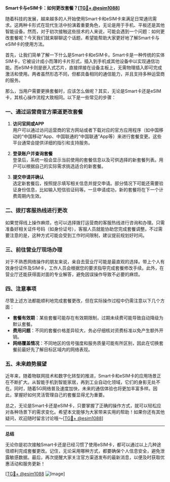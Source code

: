 **Smart卡与eSIM卡：如何更改套餐？[[TG💪+ @esim1088](https://t.me/s/esim1088)]**

随着科技的发展，越来越多的人开始使用Smart卡和eSIM卡来满足日常通讯需求。这两种卡形式在现代生活中扮演着重要角色，无论是用于手机、平板还是其他智能设备。然而，对于初次接触这些技术的人来说，可能会遇到一个问题：如何更改套餐呢？今天我们就来聊聊这个话题，希望能帮助大家更好地了解Smart卡与eSIM卡的使用方法。

首先，让我们简单了解一下什么是Smart卡和eSIM卡。Smart卡是一种传统的实体SIM卡，它被设计成小而薄的卡片形式，插入到手机或其他设备中以实现通信功能。而eSIM卡则是嵌入式芯片，直接焊接在设备主板上，无需物理插入即可完成激活和使用。两者虽然形态不同，但都具备相同的通信能力，并且支持多种运营商的服务。

那么，当用户需要更换套餐时，应该怎么做呢？其实，无论是Smart卡还是eSIM卡，其核心操作流程大致相同。以下是一些常见的步骤：

### 一、通过运营商官方渠道更改套餐

1. **访问官网或APP**  
   用户可以通过访问运营商的官方网站或者下载对应的官方应用程序（如中国移动的“中国移动”App、中国联通的“中国联通”App等）来进行套餐变更。这些平台通常会提供详细的指引和支持服务。

2. **登录账户并查询套餐**  
   登录后，系统一般会显示当前使用的套餐信息以及可供选择的新套餐列表。用户可以根据自己的实际需求挑选适合的新套餐。

3. **提交申请并确认**  
   选定新套餐后，按照提示填写相关信息并提交申请。部分情况下可能还需要验证身份信息，比如输入短信验证码等。一旦申请成功，新的套餐将在下一个计费周期内生效。

### 二、拨打客服热线进行更改

如果觉得线上操作麻烦，也可以选择拨打运营商的客服热线进行咨询和办理。只需准备好相关证件号码（如身份证号），客服人员就能协助您完成套餐调整。不过需要注意的是，这种方式可能会受到工作时间限制，建议提前规划好时间。

### 三、前往营业厅现场办理

对于不熟悉网络操作的朋友来说，亲自去营业厅可能是最直观的选择。带上个人有效身份证件及SIM卡，工作人员会根据您的要求指导完成套餐修改手续。此外，在营业厅还能获得面对面的专业解答，避免因误操作导致不必要的麻烦。

### 四、注意事项

尽管上述方法都能顺利地完成套餐更改，但在实际操作过程中仍需注意以下几个方面：

- **套餐有效期**：某些套餐可能存在有效期限制，过期未续费可能导致自动降级为默认套餐。
- **费用问题**：不同的套餐价格差异较大，务必仔细核对资费标准以免产生额外开销。
- **网络覆盖情况**：不同地区的信号强度和服务质量可能有所区别，因此在切换套餐前最好先了解目标区域内的网络表现。

### 五、未来趋势展望

近年来，随着物联网技术和数字化转型的推进，Smart卡和eSIM卡的应用场景正在不断扩大。从智能手机到智能家居，再到工业自动化领域，它们的身影无处不在。同时，随着5G网络普及速度加快，未来的通信体验也将更加丰富多样。因此，掌握好如何灵活管理自己的套餐显得尤为重要。

总之，无论是Smart卡还是eSIM卡，只要掌握了正确的操作方式，就可以轻松应对各种场景下的需求变化。希望本文能够为大家带来实用的帮助！如果你还有其他疑问，欢迎随时留言讨论哦～[[TG💪+ @esim1088](https://t.me/s/esim1088)]

---

**总结**

无论你是初次接触Smart卡还是已经习惯了使用eSIM卡，都可以通过以上几种途径顺利完成套餐更改。记住，无论采用哪种方式，都要确保个人信息安全，避免泄露敏感数据。最后，再次提醒大家关注官方渠道发布的最新消息，以便及时获取优惠活动和服务更新！

[[TG💪+ @esim1088](https://t.me/s/esim1088) ![Image](https://i.postimg.cc/4NQfJmqS/Snipaste-2025-05-13-00-14-12.png)]